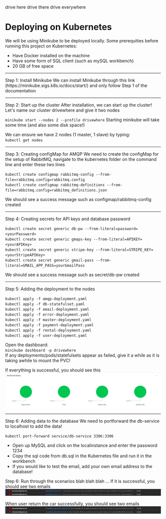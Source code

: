 
drive here drive there drive everywhere


# Deploying on Kubernetes 
We will be using Minikube to be deployed locally. 
Some prerequities before running this project on Kubernetes:
- Have Docker installed on the machine
- Have some form of SQL client (such as mySQL workbench)
- 20 GB of free space

<hr>
Step 1: Install Minikube
We can install Minikube through this link (https://minikube.sigs.k8s.io/docs/start/) and only follow Step 1 of the documentation
<hr>
Step 2: Start up the cluster
After installation, we can start up the cluster! Let's name our cluster drivewhere and give it two nodes <br>

`minikube start --nodes 2 --profile drivewhere`
Starting minikube will take some time (and also some disk space!)

We can ensure we have 2 nodes (1 master, 1 slave) by typing: <br>
`kubectl get nodes`
<hr>
Step 3: Creating configMap for AMQP
We need to create the configMap for the setup of RabbitMQ, navigate to the kubernetes folder on the command line and enter these two lines 

`kubectl create configmap rabbitmq-config --from-file=rabbitmq.config=rabbitmq.config` <br>
`kubectl create configmap rabbitmq-definitions --from-file=rabbitmq.config=rabbitmq_definitions.json`

We should see a success message such as configmap/rabbitmq-config created
<hr>
Step 4: Creating secrets for API keys and database password

`kubectl create secret generic db-pw --from-literal=password=<yourPassword>` <br>
`kubectl create secret generic gmaps-key --from-literal=APIKEY=<yourAPIKey>` <br>
`kubectl create secret generic stripe-key --from-literal=STRIPE_KEY=<yourStripeAPIKey>` <br>
`kubectl create secret generic gmail-pass --from-literal=GMAIL_APP_PASS=yourGmailPass` <br>

We should see a success message such as secret/db-pw created
<hr>
Step 5: Adding the deployment to the nodes

`kubectl apply -f amqp-deployment.yaml` <br>
`kubectl apply -f db-statefulset.yaml` <br>
`kubectl apply -f email-deployment.yaml`  <br>
`kubectl apply -f error-deployment.yaml`  <br>
`kubectl apply -f master-deployment.yaml`  <br>
`kubectl apply -f payment-deployment.yaml`  <br>
`kubectl apply -f rental-deployment.yaml`  <br>
`kubectl apply -f user-deployment.yaml` <br>

Open the dashboard: <br>
`minikube dashboard -p drivewhere` <br>
If any deployments/pods/statefulsets appear as failed, give it a while as it is taking awhile to mount the PVC!

If everything is successful, you should see this
![Kubernetes Dashboard](/images/image.png)
<hr>
Step 6: Adding data to the database
We need to portforward the db-service to localhost to add the data!

`kubectl port-forward service/db-service 3306:3306`

- Open up MySQL and click on the localinstance and enter the password 1234
- Copy the sql code from db.sql in the Kubernetes file and run it in the workbench
- If you would like to test the email, add your own email address to the database!

Step 6: Run through the scenarios
blah blah blah
...
If it is successful, you should see two emails
![email sent by drivewhere1@gmail.com](/images/image-1.png)

When user return the car successfully, you should see two emails
![email sent by drivewhere1@gmail.com](/images/image-2.png)
